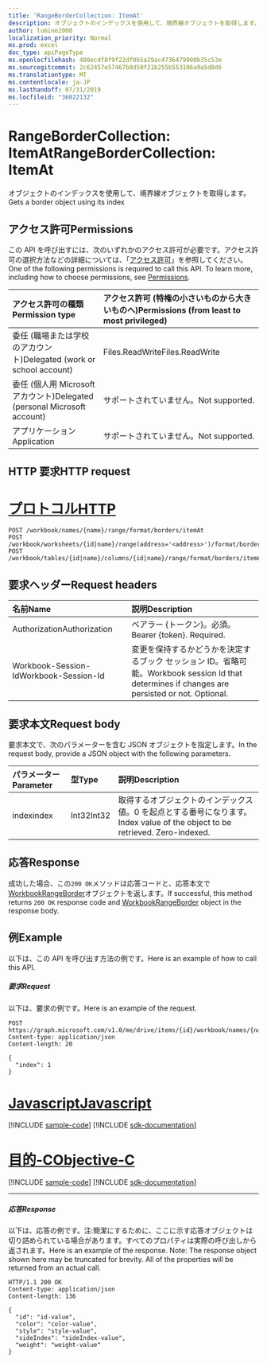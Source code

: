 ```yaml
---
title: 'RangeBorderCollection: ItemAt'
description: オブジェクトのインデックスを使用して、境界線オブジェクトを取得します。
author: lumine2008
localization_priority: Normal
ms.prod: excel
doc_type: apiPageType
ms.openlocfilehash: 480ecdf8f9f22df0b5a29ac4736479900b35c53e
ms.sourcegitcommit: 2c62457e57467b8d50f21b255b553106a9a5d8d6
ms.translationtype: MT
ms.contentlocale: ja-JP
ms.lasthandoff: 07/31/2019
ms.locfileid: "36022132"
---
```

# <a name="rangebordercollection-itemat"></a><span data-ttu-id="20e21-103">RangeBorderCollection: ItemAt</span><span class="sxs-lookup"><span data-stu-id="20e21-103">RangeBorderCollection: ItemAt</span></span>

<span data-ttu-id="20e21-104">オブジェクトのインデックスを使用して、境界線オブジェクトを取得します。</span><span class="sxs-lookup"><span data-stu-id="20e21-104">Gets a border object using its index</span></span>
## <a name="permissions"></a><span data-ttu-id="20e21-105">アクセス許可</span><span class="sxs-lookup"><span data-stu-id="20e21-105">Permissions</span></span>
<span data-ttu-id="20e21-p101">この API を呼び出すには、次のいずれかのアクセス許可が必要です。アクセス許可の選択方法などの詳細については、「[アクセス許可](/graph/permissions-reference)」を参照してください。</span><span class="sxs-lookup"><span data-stu-id="20e21-p101">One of the following permissions is required to call this API. To learn more, including how to choose permissions, see [Permissions](/graph/permissions-reference).</span></span>

|<span data-ttu-id="20e21-108">アクセス許可の種類</span><span class="sxs-lookup"><span data-stu-id="20e21-108">Permission type</span></span>      | <span data-ttu-id="20e21-109">アクセス許可 (特権の小さいものから大きいものへ)</span><span class="sxs-lookup"><span data-stu-id="20e21-109">Permissions (from least to most privileged)</span></span>              |
|:--------------------|:---------------------------------------------------------|
|<span data-ttu-id="20e21-110">委任 (職場または学校のアカウント)</span><span class="sxs-lookup"><span data-stu-id="20e21-110">Delegated (work or school account)</span></span> | <span data-ttu-id="20e21-111">Files.ReadWrite</span><span class="sxs-lookup"><span data-stu-id="20e21-111">Files.ReadWrite</span></span>    |
|<span data-ttu-id="20e21-112">委任 (個人用 Microsoft アカウント)</span><span class="sxs-lookup"><span data-stu-id="20e21-112">Delegated (personal Microsoft account)</span></span> | <span data-ttu-id="20e21-113">サポートされていません。</span><span class="sxs-lookup"><span data-stu-id="20e21-113">Not supported.</span></span>    |
|<span data-ttu-id="20e21-114">アプリケーション</span><span class="sxs-lookup"><span data-stu-id="20e21-114">Application</span></span> | <span data-ttu-id="20e21-115">サポートされていません。</span><span class="sxs-lookup"><span data-stu-id="20e21-115">Not supported.</span></span> |

## <a name="http-request"></a><span data-ttu-id="20e21-116">HTTP 要求</span><span class="sxs-lookup"><span data-stu-id="20e21-116">HTTP request</span></span>

# <a name="httptabhttp"></a>[<span data-ttu-id="20e21-117">プロトコル</span><span class="sxs-lookup"><span data-stu-id="20e21-117">HTTP</span></span>](#tab/http)
<!-- { "blockType": "ignored" } -->
```http
POST /workbook/names/{name}/range/format/borders/itemAt
POST /workbook/worksheets/{id|name}/range(address='<address>')/format/borders/itemAt
POST /workbook/tables/{id|name}/columns/{id|name}/range/format/borders/itemAt

```
## <a name="request-headers"></a><span data-ttu-id="20e21-118">要求ヘッダー</span><span class="sxs-lookup"><span data-stu-id="20e21-118">Request headers</span></span>
| <span data-ttu-id="20e21-119">名前</span><span class="sxs-lookup"><span data-stu-id="20e21-119">Name</span></span>       | <span data-ttu-id="20e21-120">説明</span><span class="sxs-lookup"><span data-stu-id="20e21-120">Description</span></span>|
|:---------------|:----------|
| <span data-ttu-id="20e21-121">Authorization</span><span class="sxs-lookup"><span data-stu-id="20e21-121">Authorization</span></span>  | <span data-ttu-id="20e21-p102">ベアラー {トークン}。必須。</span><span class="sxs-lookup"><span data-stu-id="20e21-p102">Bearer {token}. Required.</span></span> |
| <span data-ttu-id="20e21-124">Workbook-Session-Id</span><span class="sxs-lookup"><span data-stu-id="20e21-124">Workbook-Session-Id</span></span>  | <span data-ttu-id="20e21-p103">変更を保持するかどうかを決定するブック セッション ID。省略可能。</span><span class="sxs-lookup"><span data-stu-id="20e21-p103">Workbook session Id that determines if changes are persisted or not. Optional.</span></span>|

## <a name="request-body"></a><span data-ttu-id="20e21-127">要求本文</span><span class="sxs-lookup"><span data-stu-id="20e21-127">Request body</span></span>
<span data-ttu-id="20e21-128">要求本文で、次のパラメーターを含む JSON オブジェクトを指定します。</span><span class="sxs-lookup"><span data-stu-id="20e21-128">In the request body, provide a JSON object with the following parameters.</span></span>

| <span data-ttu-id="20e21-129">パラメーター</span><span class="sxs-lookup"><span data-stu-id="20e21-129">Parameter</span></span>    | <span data-ttu-id="20e21-130">型</span><span class="sxs-lookup"><span data-stu-id="20e21-130">Type</span></span>   |<span data-ttu-id="20e21-131">説明</span><span class="sxs-lookup"><span data-stu-id="20e21-131">Description</span></span>|
|:---------------|:--------|:----------|
|<span data-ttu-id="20e21-132">index</span><span class="sxs-lookup"><span data-stu-id="20e21-132">index</span></span>|<span data-ttu-id="20e21-133">Int32</span><span class="sxs-lookup"><span data-stu-id="20e21-133">Int32</span></span>|<span data-ttu-id="20e21-p104">取得するオブジェクトのインデックス値。0 を起点とする番号になります。</span><span class="sxs-lookup"><span data-stu-id="20e21-p104">Index value of the object to be retrieved. Zero-indexed.</span></span>|

## <a name="response"></a><span data-ttu-id="20e21-136">応答</span><span class="sxs-lookup"><span data-stu-id="20e21-136">Response</span></span>

<span data-ttu-id="20e21-137">成功した場合、この`200 OK`メソッドは応答コードと、応答本文で[WorkbookRangeBorder](../resources/rangeborder.md)オブジェクトを返します。</span><span class="sxs-lookup"><span data-stu-id="20e21-137">If successful, this method returns `200 OK` response code and [WorkbookRangeBorder](../resources/rangeborder.md) object in the response body.</span></span>

## <a name="example"></a><span data-ttu-id="20e21-138">例</span><span class="sxs-lookup"><span data-stu-id="20e21-138">Example</span></span>
<span data-ttu-id="20e21-139">以下は、この API を呼び出す方法の例です。</span><span class="sxs-lookup"><span data-stu-id="20e21-139">Here is an example of how to call this API.</span></span>
##### <a name="request"></a><span data-ttu-id="20e21-140">要求</span><span class="sxs-lookup"><span data-stu-id="20e21-140">Request</span></span>
<span data-ttu-id="20e21-141">以下は、要求の例です。</span><span class="sxs-lookup"><span data-stu-id="20e21-141">Here is an example of the request.</span></span>
<!--{
  "blockType": "request",
  "isComposable": true,
  "name": "rangebordercollection_itemat",
  "idempotent": true,
  "@type": "requestBodyResourceFor.rangebordercollection_itemat"
}-->
```http
POST https://graph.microsoft.com/v1.0/me/drive/items/{id}/workbook/names/{name}/range/format/borders/itemAt
Content-type: application/json
Content-length: 20

{
  "index": 1
}
```
# <a name="javascripttabjavascript"></a>[<span data-ttu-id="20e21-142">Javascript</span><span class="sxs-lookup"><span data-stu-id="20e21-142">Javascript</span></span>](#tab/javascript)
[!INCLUDE [sample-code](../includes/snippets/javascript/rangebordercollection-itemat-javascript-snippets.md)]
[!INCLUDE [sdk-documentation](../includes/snippets/snippets-sdk-documentation-link.md)]

# <a name="objective-ctabobjc"></a>[<span data-ttu-id="20e21-143">目的-C</span><span class="sxs-lookup"><span data-stu-id="20e21-143">Objective-C</span></span>](#tab/objc)
[!INCLUDE [sample-code](../includes/snippets/objc/rangebordercollection-itemat-objc-snippets.md)]
[!INCLUDE [sdk-documentation](../includes/snippets/snippets-sdk-documentation-link.md)]

---


##### <a name="response"></a><span data-ttu-id="20e21-144">応答</span><span class="sxs-lookup"><span data-stu-id="20e21-144">Response</span></span>
<span data-ttu-id="20e21-p105">以下は、応答の例です。注:簡潔にするために、ここに示す応答オブジェクトは切り詰められている場合があります。すべてのプロパティは実際の呼び出しから返されます。</span><span class="sxs-lookup"><span data-stu-id="20e21-p105">Here is an example of the response. Note: The response object shown here may be truncated for brevity. All of the properties will be returned from an actual call.</span></span>
<!-- {
  "blockType": "response",
  "truncated": true,
  "@odata.type": "microsoft.graph.workbookRangeBorder"
} -->
```http
HTTP/1.1 200 OK
Content-type: application/json
Content-length: 136

{
  "id": "id-value",
  "color": "color-value",
  "style": "style-value",
  "sideIndex": "sideIndex-value",
  "weight": "weight-value"
}
```

<!-- uuid: 8fcb5dbc-d5aa-4681-8e31-b001d5168d79
2015-10-25 14:57:30 UTC -->
<!-- {
  "type": "#page.annotation",
  "description": "RangeBorderCollection: ItemAt",
  "keywords": "",
  "section": "documentation",
  "tocPath": "",
  "suppressions": [
  ]
}-->
